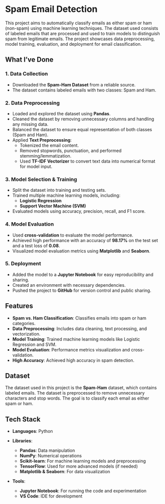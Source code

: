 

# Spam Email Detection

This project aims to automatically classify emails as either spam or ham (non-spam) using machine learning techniques. The dataset used consists of labeled emails that are processed and used to train models to distinguish spam from legitimate emails. The project showcases data preprocessing, model training, evaluation, and deployment for email classification.

## What I’ve Done

### 1. **Data Collection**
   - Downloaded the **Spam-Ham Dataset** from a reliable source.
   - The dataset contains labeled emails with two classes: Spam and Ham.

### 2. **Data Preprocessing**
   - Loaded and explored the dataset using **Pandas**.
   - Cleaned the dataset by removing unnecessary columns and handling any missing data.
   - Balanced the dataset to ensure equal representation of both classes (Spam and Ham).
   - Applied **Text Preprocessing**:
     - Tokenized the email content.
     - Removed stopwords, punctuation, and performed stemming/lemmatization.
     - Used **TF-IDF Vectorizer** to convert text data into numerical format for model input.

### 3. **Model Selection & Training**
   - Split the dataset into training and testing sets.
   - Trained multiple machine learning models, including:
     - **Logistic Regression**
     - **Support Vector Machine (SVM)**
   - Evaluated models using accuracy, precision, recall, and F1 score.

### 4. **Model Evaluation**
   - Used **cross-validation** to evaluate the model performance.
   - Achieved high performance with an accuracy of **98.17%** on the test set and a test loss of **0.08**.
   - Visualized model evaluation metrics using **Matplotlib** and **Seaborn**.

### 5. **Deployment**
   - Added the model to a **Jupyter Notebook** for easy reproducibility and sharing.
   - Created an environment with necessary dependencies.
   - Pushed the project to **GitHub** for version control and public sharing.

## Features

- **Spam vs. Ham Classification**: Classifies emails into spam or ham categories.
- **Data Preprocessing**: Includes data cleaning, text processing, and vectorization.
- **Model Training**: Trained machine learning models like Logistic Regression and SVM.
- **Model Evaluation**: Performance metrics visualization and cross-validation.
- **High Accuracy**: Achieved high accuracy in spam detection.

  
## Dataset

The dataset used in this project is the **Spam-Ham** dataset, which contains labeled emails. The dataset is preprocessed to remove unnecessary characters and stop words. The goal is to classify each email as either spam or ham.

## Tech Stack

- **Languages**: Python
- **Libraries**:
  - **Pandas**: Data manipulation
  - **NumPy**: Numerical operations
  - **Scikit-learn**: For machine learning models and preprocessing
  - **TensorFlow**: Used for more advanced models (if needed)
  - **Matplotlib & Seaborn**: For data visualization
    

- **Tools**: 
  - **Jupyter Notebook**: For running the code and experimentation
  - **VS Code**: IDE for development


